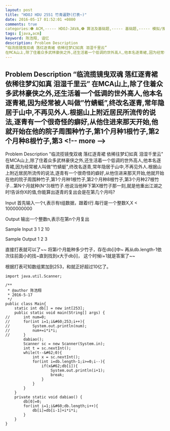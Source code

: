 ```yaml
---
layout: post
title: "HDOJ HDU 2551 竹青遍野(打表~)"
date: 2016-05-17 01:52:01 +0800
comments: true
categories:❶ ACM,----- HDOJ-JAVA,❺ 算法及基础题,----- 基础题,----- 模拟/推导/打表
tags: [java,acm]
keyword: 陈浩翔, 谙忆
description: Problem Description 
“临流揽镜曳双魂 落红逐青裙 依稀往梦幻如真 泪湿千里云” 
在MCA山上,除了住着众多武林豪侠之外,还生活着一个低调的世外高人,他本名逐青裙,因为经常被人叫做”竹蜻蜓”,终改名逐青,常年隐居于山中,不再见外人.根据山上附近居民所流传的说法,逐青有一个很奇怪的癖好,从他住进来那天开始,他就开始在他的院子周围种竹子,第1个月种1根竹子,第2个月种8根竹子,第3 
---
```



Problem Description 
“临流揽镜曳双魂 落红逐青裙 依稀往梦幻如真 泪湿千里云” 
在MCA山上,除了住着众多武林豪侠之外,还生活着一个低调的世外高人,他本名逐青裙,因为经常被人叫做”竹蜻蜓”,终改名逐青,常年隐居于山中,不再见外人.根据山上附近居民所流传的说法,逐青有一个很奇怪的癖好,从他住进来那天开始,他就开始在他的院子周围种竹子,第1个月种1根竹子,第2个月种8根竹子,第3
&#60;!-- more --&#62;
----------

Problem Description
"临流揽镜曳双魂 落红逐青裙 依稀往梦幻如真 泪湿千里云"
在MCA山上,除了住着众多武林豪侠之外,还生活着一个低调的世外高人,他本名逐青裙,因为经常被人叫做"竹蜻蜓",终改名逐青,常年隐居于山中,不再见外人.根据山上附近居民所流传的说法,逐青有一个很奇怪的癖好,从他住进来那天开始,他就开始在他的院子周围种竹子,第1个月种1根竹子,第2个月种8根竹子,第3个月种27根竹子...第N个月就种(N^3)根竹子.他说当他种下第X根竹子那一刻,就是他重出江湖之时!告诉你X的值,你能算出逐青的复出会是在第几个月吗?
 

Input
首先输入一个t,表示有t组数据，跟着t行.每行是一个整数X,X &#60; 1000000000

 

Output
输出一个整数n,表示在第n个月复出

 

Sample Input
3
1
2
10
 

Sample Output
1
2
3



直接打表就可以了~~
将第i个月能种多少竹子，存在db[i]中~
再从db.length-1依次往前面小的找~直到找到x大于db[i]，
这个时候i+1就是答案了~~

根据打表可知数组累加到253，和就正好超过10亿了。
```
import java.util.Scanner;

/**
 * @author 陈浩翔
 * 2016-5-17
 */
public class Main{
	static int db[] = new int[253];
	public static void main(String[] args) {
//		int num=0;
//		for(int i=1;i&#60;253;i++){
//			System.out.println(num);
//			num+=i*i*i;
//		}
		dabiao();
		Scanner sc = new Scanner(System.in);
		int t = sc.nextInt();
		while(t--&#62;0){
			int x = sc.nextInt();
			for(int i=db.length-1;i>=0;i--){
				if(x&#62;db[i]){
					System.out.println(i+1);
					break;
				}
			}
		}
	}
	private static void dabiao() {
		db[0]=0;
		for(int i=1;i&#60;db.length;i++){
			db[i]=db[i-1]+i*i*i;
		}
	}
}

```